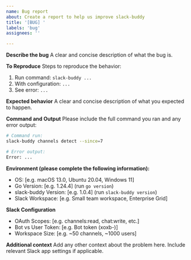 ```yaml
---
name: Bug report
about: Create a report to help us improve slack-buddy
title: '[BUG] '
labels: 'bug'
assignees: ''

---
```


**Describe the bug**
A clear and concise description of what the bug is.

**To Reproduce**
Steps to reproduce the behavior:
1. Run command: `slack-buddy ...`
2. With configuration: `...`
3. See error: `...`

**Expected behavior**
A clear and concise description of what you expected to happen.

**Command and Output**
Please include the full command you ran and any error output:

```bash
# Command run:
slack-buddy channels detect --since=7

# Error output:
Error: ...
```

**Environment (please complete the following information):**
 - OS: [e.g. macOS 13.0, Ubuntu 20.04, Windows 11]
 - Go Version: [e.g. 1.24.4] (run `go version`)
 - slack-buddy Version: [e.g. 1.0.4] (run `slack-buddy version`)
 - Slack Workspace: [e.g. Small team workspace, Enterprise Grid]

**Slack Configuration**
- OAuth Scopes: [e.g. channels:read, chat:write, etc.]
- Bot vs User Token: [e.g. Bot token (xoxb-)]
- Workspace Size: [e.g. ~50 channels, ~1000 users]

**Additional context**
Add any other context about the problem here. Include relevant Slack app settings if applicable.
